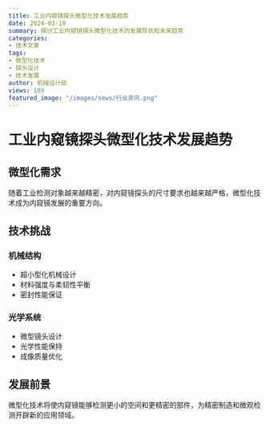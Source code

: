 ```yaml
---
title: 工业内窥镜探头微型化技术发展趋势
date: 2024-03-10
summary: 探讨工业内窥镜探头微型化技术的发展现状和未来趋势
categories:
- 技术文章
tags:
- 微型化技术
- 探头设计
- 技术发展
author: 机械设计部
views: 189
featured_image: "/images/news/行业资讯.png"
---
```


# 工业内窥镜探头微型化技术发展趋势

## 微型化需求

随着工业检测对象越来越精密，对内窥镜探头的尺寸要求也越来越严格，微型化技术成为内窥镜发展的重要方向。

## 技术挑战

### 机械结构
- 超小型化机械设计
- 材料强度与柔韧性平衡
- 密封性能保证

### 光学系统
- 微型镜头设计
- 光学性能保持
- 成像质量优化

## 发展前景

微型化技术将使内窥镜能够检测更小的空间和更精密的部件，为精密制造和微观检测开辟新的应用领域。
